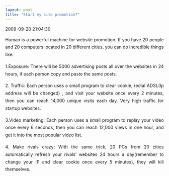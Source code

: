 ```yaml
---
layout: post
title: "Start my site promotion?"
---
```


<p class='meta'>2009-09-20 21:04:30</p>

<p style="line-height: 1.7em; text-align: justify;">Human is a powerful machine for website promotion. If you have 20 people and 20 computers located in 20 different cities, you can do incredible things like:</p>
<p style="line-height: 1.7em; text-align: justify;">1.Exposure: There will be 5000 advertising posts all over the websites in 24 hours, if each person copy and paste the same posts.</p>
<p style="line-height: 1.7em; text-align: justify;">2. Traffic: Each person uses a small program to clear cookie, redial ADSL(Ip address will be changed) , and visit your website once every 2 minutes, then you can reach 14,000 unique visits each day. Very high traffic for startup websites.</p>
<p style="line-height: 1.7em; text-align: justify;">3.Video marketing: Each person uses a small program to replay your video once every 6 seconds, then you can reach 12,000 views in one hour, and get it into the most popular video list.</p>
<p style="line-height: 1.7em; text-align: justify;">4. Make rivals crazy: With the same trick, 20 PCs from 20 cities automatically refresh your rivals’ websites 24 hours a day(remember to change your IP and clear cookie once every 5 minutes), they will kill themselves.</p>